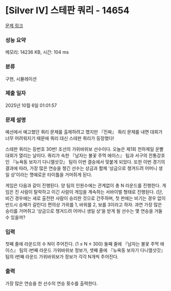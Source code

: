 # [Silver IV] 스테판 쿼리 - 14654 

[문제 링크](https://www.acmicpc.net/problem/14654) 

### 성능 요약

메모리: 14236 KB, 시간: 104 ms

### 분류

구현, 시뮬레이션

### 제출 일자

2025년 10월 6일 01:01:57

### 문제 설명

<p>예선에서 예고했던 쿼리 문제를 출제하려고 했지만 『진짜』 쿼리 문제를 내면 대회가 너무 어려워지기 때문에 쿼리 대신 스테판 쿼리가 등장했다!</p>

<p>스테판 쿼리는 등번호 30번! 조선의 가위바위보 선수이다. 오늘은 제1회 천하제일 운빨대회가 열리는 날이다. 쿼리가 속한 『남자는 불꽃 주먹 에이스』 팀과 서구의 전통강호인 『뉴욕동 보자기 다니엘삿갓』 팀이 이번 결승에서 맞붙게 되었다. 또한 이번 경기의 결과에 따라, 가장 많은 연승을 챙긴 선수는 상금과 함께 ‘상금으로 챙겨드려 어머니 생일 상’이라는 명예로운 타이틀을 거머쥐게 된다.</p>

<p>게임은 다음과 같이 진행된다. 양 팀의 인원수에는 관계없이 총 N 라운드를 진행한다. 게임은 진 사람이 탈락하고 이긴 사람이 게임을 계속하는 서바이벌 형태로 진행된다. (단, 비긴 경우에는 새로 출전한 사람이 승리한 것으로 간주하며, 첫 판에는 비기는 경우 없이 반드시 승패가 갈린다) 편의상 가위를 1, 바위를 2, 보를 3이라고 하자. 과연 가장 많은 승리를 거머쥐고 ‘상금으로 챙겨드려 어머니 생일 상’을 받게 될 선수는 몇 연승을 거둘 수 있을까?</p>

### 입력 

 <p>첫째 줄에 라운드의 수 N이 주어진다. (1 ≤ N ≤ 300) 둘째 줄에 『남자는 불꽃 주먹 에이스』 팀의 i번째 라운드 가위바위보 정보가, 셋째 줄에 『뉴욕동 보자기 다니엘삿갓』 팀의 i번째 라운드 가위바위보가 정보가 각각 N개씩 주어진다.</p>

### 출력 

 <p>가장 많은 연승을 한 선수의 연승 횟수를 출력한다.</p>

